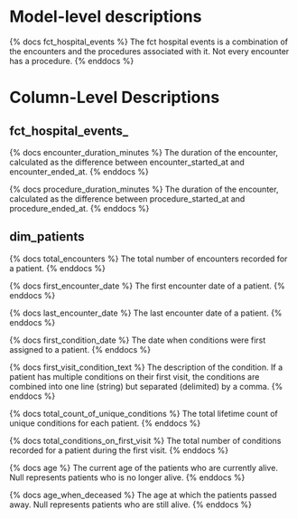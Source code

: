# Model-level descriptions
{% docs fct_hospital_events %}
The fct hospital events is a combination of the encounters and
the procedures associated with it. Not every encounter has a procedure.
{% enddocs %}

# Column-Level Descriptions

## fct_hospital_events_

{% docs encounter_duration_minutes %}
The duration of the encounter, calculated as the difference between encounter_started_at and encounter_ended_at.
{% enddocs %}

{% docs procedure_duration_minutes %}
The duration of the encounter, calculated as the difference between procedure_started_at and procedure_ended_at.
{% enddocs %}

## dim_patients

{% docs total_encounters %}
The total number of encounters recorded for a patient.
{% enddocs %}

{% docs first_encounter_date %}
The first encounter date of a patient.
{% enddocs %}

{% docs last_encounter_date %}
The last encounter date of a patient.
{% enddocs %}

{% docs first_condition_date %}
The date when conditions were first assigned to a patient.
{% enddocs %}

{% docs first_visit_condition_text %}
The description of the condition. If a patient has multiple conditions on their first visit,
the conditions are combined into one line (string) but separated (delimited) by a comma.
{% enddocs %}

{% docs total_count_of_unique_conditions %}
The total lifetime count of unique conditions for each patient.
{% enddocs %}

{% docs total_conditions_on_first_visit %}
The total number of conditions recorded for a patient during the first visit.
{% enddocs %}

{% docs age %}
The current age of the patients who are currently alive. Null represents patients who is no longer alive.
{% enddocs %}

{% docs age_when_deceased %}
The age at which the patients passed away. Null represents patients who are still alive.
{% enddocs %}
